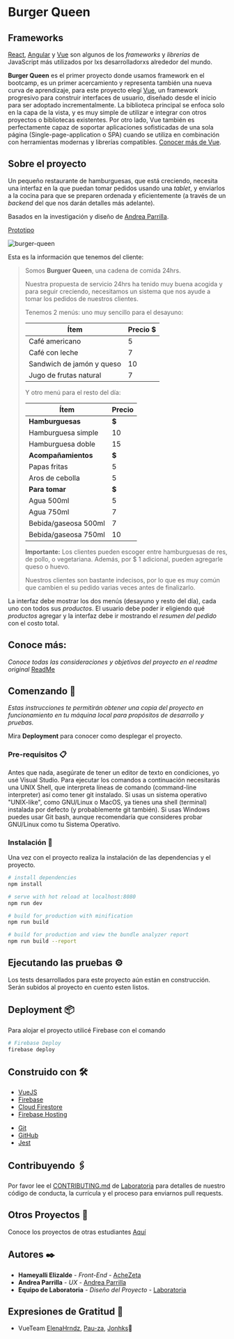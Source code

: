 # Burger Queen

## Frameworks 
[React](https://reactjs.org/), [Angular](https://angular.io/) y [Vue](https://vuejs.org/)
son algunos de los _frameworks_ y _librerías_ de JavaScript más utilizados por
lxs desarrolladorxs alrededor del mundo.

**Burger Queen** es el primer proyecto donde usamos framework en el bootcamp, es un primer acercamiento y representa también una nueva curva de aprendizaje, para este proyecto elegí [Vue](https://vuejs.org/), un framework progresivo para construir interfaces de usuario, diseñado desde el inicio para ser adoptado incrementalmente. La biblioteca principal se enfoca solo en la capa de la vista, y es muy simple de utilizar e integrar con otros proyectos o bibliotecas existentes. Por otro lado, Vue también es perfectamente capaz de soportar aplicaciones sofisticadas de una sola página (Single-page-application o SPA) cuando se utiliza en combinación con herramientas modernas y librerías compatibles. [Conocer más de Vue](https://es-vuejs.github.io/vuejs.org/v2/guide/). 

## Sobre el proyecto

Un pequeño restaurante de hamburguesas, que está creciendo, necesita una
interfaz en la que puedan tomar pedidos usando una _tablet_, y enviarlos
a la cocina para que se preparen ordenada y eficientemente (a través de un
_backend_ del que nos darán detalles más adelante).

Basados en la investigación y diseño de [Andrea Parrilla](https://github.com/Andrea0611/UX_BurgerQueen).

[Prototipo](https://marvelapp.com/1ee00d4g/screen/55755773)

![burger-queen]()

Esta es la información que tenemos del cliente:

> Somos **Burguer Queen**, una cadena de comida 24hrs.
>
> Nuestra propuesta de servicio 24hrs ha tenido muy buena acogida y para
> seguir creciendo, necesitamos un sistema que nos ayude a tomar los pedidos de
> nuestros clientes.
>
> Tenemos 2 menús: uno muy sencillo para el desayuno:
>
> | Ítem                      | Precio \$ |
> | ------------------------- | --------- |
> | Café americano            | 5         |
> | Café con leche            | 7         |
> | Sandwich de jamón y queso | 10        |
> | Jugo de frutas natural    | 7         |
>
> Y otro menú para el resto del día:
>
> | Ítem                 | Precio |
> | -------------------- | ------ |
> | **Hamburguesas**     | **\$** |
> | Hamburguesa simple   | 10     |
> | Hamburguesa doble    | 15     |
> | **Acompañamientos**  | **\$** |
> | Papas fritas         | 5      |
> | Aros de cebolla      | 5      |
> | **Para tomar**       | **\$** |
> | Agua 500ml           | 5      |
> | Agua 750ml           | 7      |
> | Bebida/gaseosa 500ml | 7      |
> | Bebida/gaseosa 750ml | 10     |
>
> **Importante:** Los clientes pueden escoger entre hamburguesas de res,
> de pollo, o vegetariana. Además, por \$ 1 adicional, pueden agregarle queso
> o huevo.
>
> Nuestros clientes son bastante indecisos, por lo que es muy común que cambien
> el su pedido varias veces antes de finalizarlo.

La interfaz debe mostrar los dos menús (desayuno y resto del día), cada uno
con todos sus _productos_. El usuario debe poder ir eligiendo qué _productos_
agregar y la interfaz debe ir mostrando el _resumen del pedido_ con el
costo total.

## Conoce más:

_Conoce todas las consideraciones y objetivos del proyecto en el readme original_
[ReadMe](https://github.com/Laboratoria/CDMX007-fe-burger-queen/blob/master/README.md)

## Comenzando 🚀

_Estas instrucciones te permitirán obtener una copia del proyecto en funcionamiento en tu máquina local para propósitos de desarrollo y pruebas._

Mira **Deployment** para conocer como desplegar el proyecto.


### Pre-requisitos 📋

Antes que nada, asegúrate de tener un  editor de texto en condiciones, yo usé Visual Studio.
Para ejecutar los comandos a continuación necesitarás una  UNIX Shell, que interpreta líneas de comando (command-line interpreter) así como tener git instalado. Si usas un sistema operativo "UNIX-like", como GNU/Linux o MacOS, ya tienes una shell (terminal) instalada por defecto (y probablemente git también). Si usas Windows puedes usar Git bash, aunque recomendaría que consideres probar  GNU/Linux como tu Sistema Operativo.

### Instalación 🔧

Una vez con el proyecto realiza la instalación de las dependencias y el proyecto.

``` bash
# install dependencies
npm install

# serve with hot reload at localhost:8080
npm run dev

# build for production with minification
npm run build

# build for production and view the bundle analyzer report
npm run build --report
```


## Ejecutando las pruebas ⚙️

Los tests desarrollados para este proyecto aún están en construcción.
Serán subidos al proyecto en cuento esten listos. 

## Deployment 📦

Para alojar el proyecto utilicé Firebase con el comando

``` bash
# Firebase Deploy
firebase deploy
```

## Construido con 🛠️

* [VueJS](https://vuejs.org/)
* [Firebase](https://firebase.google.com/)
* [Cloud Firestore](https://firebase.google.com/docs/firestore)
* [Firebase Hosting](https://firebase.google.com/docs/hosting)
- [Git](https://git-scm.com/)
- [GitHub](https://github.com/)
- [Jest](https://jestjs.io/)


## Contribuyendo 🖇️

Por favor lee el [CONTRIBUTING.md](https://github.com/Laboratoria/curricula-js/blob/master/CONTRIBUTING.md) de [Laboratoria](https://github.com/Laboratoria) para detalles de nuestro código de conducta, la currícula y el proceso para enviarnos pull requests.


## Otros Proyectos 📖

Conoce los proyectos de otras estudiantes [Aquí](https://github.com/AcheZeta/CDMX007-fe-burger-queen/network/members)

## Autores ✒️

* **Hameyalli Elizalde** - *Front-End* - [AcheZeta](https://github.com/AcheZeta)
* **Andrea Parrilla** - *UX* - [Andrea Parrilla](https://github.com/Andrea0611)
* **Equipo de Laboratoria** - *Diseño del Proyecto* - [Laboratoria](https://github.com/Laboratoria/CDMX007-fe-burger-queen)


## Expresiones de Gratitud 🎁

* VueTeam [ElenaHrndz](https://github.com/ElenaHrndz/Burger-queen), [Pau-za](https://github.com/Pau-za/CDMX007-fe-burger-queen), [Jonhks](https://github.com/Jonhks)📢

